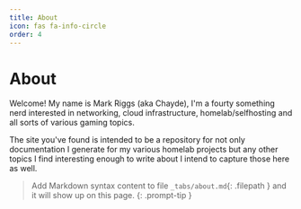 ```yaml
---
title: About
icon: fas fa-info-circle
order: 4
---
```


# About

Welcome! My name is Mark Riggs (aka Chayde), I'm a fourty something nerd interested in networking, cloud infrastructure, homelab/selfhosting and all sorts of various gaming topics. 

The site you've found is intended to be a repository for not only documentation I generate for my various homelab projects but any other topics I find interesting enough to write about I intend to capture those here as well. 


> Add Markdown syntax content to file `_tabs/about.md`{: .filepath } and it will show up on this page.
{: .prompt-tip }
